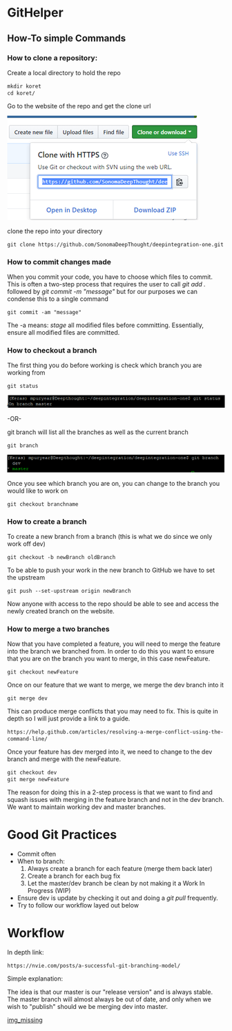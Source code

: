 # GitHelper

## How-To simple Commands

### How to clone a repository:

Create a local directory to hold the repo
```
mkdir koret
cd koret/
```

Go to the website of the repo and get the clone url

![img missing](GitClone.PNG)

clone the repo into your directory
```
git clone https://github.com/SonomaDeepThought/deepintegration-one.git
```

### How to commit changes made

When you commit your code, you have to choose which files to commit. This is often a two-step process that requires the user to call _git add ._ followed by _git commit -m "message"_ but for our purposes we can condense this to a single command
```shell
git commit -am "message"
```
The -a means:  _stage_ all modified files before committing. Essentially, ensure all modified  files are committed. 


### How to checkout a branch

The first thing you do before working is check which branch you are working from
```
git status
```
![img missing](GitStatus.PNG)


-OR-

git branch will list all the branches as well as the current branch
```
git branch
```

![img_missing](GitBranch.PNG)

Once you see which branch you are on, you can change to the branch you would like to work on
```
git checkout branchname
```


### How to create a branch

To create a new branch from a branch (this is what we do since we only work off dev)
```
git checkout -b newBranch oldBranch
```


To be able to push your work in the new branch to GitHub we have to set the upstream
```
git push --set-upstream origin newBranch
```
Now anyone with access to the repo should be able to see and access the newly created branch on the website. 


### How to merge a two branches
Now that you have completed a feature, you will need to merge the feature into the branch we branched from. In order to do this you want to ensure that you are on the branch you want to merge, in this case newFeature.


```
git checkout newFeature
```

Once on our feature that we want to merge, we merge the dev branch into it

```
git merge dev
```

This can produce merge conflicts that you may need to fix. This is quite in depth so I will just provide a link to a guide.
```
https://help.github.com/articles/resolving-a-merge-conflict-using-the-command-line/
```

Once your feature has dev merged into it, we need to change to the dev branch and merge with the newFeature. 
```
git checkout dev
git merge newFeature
```

The reason for doing this in a 2-step process is that we want to find and squash issues with merging in the feature branch and not in the dev branch. We want to maintain working dev and master branches. 


# Good Git Practices
* Commit often
* When to branch:
   1. Always create a branch for each feature (merge them back later)
   2. Create a branch for each bug fix
   3. Let the master/dev branch be clean by not making it a Work In Progress (WIP)
* Ensure dev is update by checking it out and doing a _git pull_ frequently.
* Try to follow our workflow layed out below

# Workflow
In depth link:
```
https://nvie.com/posts/a-successful-git-branching-model/
```

Simple explanation:

The idea is that our master is our "release version" and is always stable. The master branch will almost always be out of date, and only when we wish to "publish" should we be merging dev into master. 

[img_missing](main-branches@2x.png)
